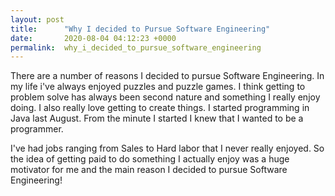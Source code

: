 ```yaml
---
layout: post
title:      "Why I decided to Pursue Software Engineering"
date:       2020-08-04 04:12:23 +0000
permalink:  why_i_decided_to_pursue_software_engineering
---
```



There are a number of reasons I decided to pursue Software Engineering. In my life i've always enjoyed puzzles and puzzle games. I think getting to problem solve has always been second nature and something I really enjoy doing. I also really love getting to create things. I started programming in Java last August. From the minute I started I knew that I wanted to be a programmer. 

I've had jobs ranging from Sales to Hard labor that I never really enjoyed. So the idea of getting paid to do something I actually enjoy was a huge motivator for me and the main reason I decided to pursue Software Engineering! 
